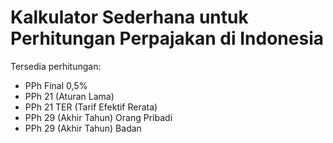 # Kalkulator Sederhana untuk Perhitungan Perpajakan di Indonesia
Tersedia perhitungan:
- PPh Final 0,5%
- PPh 21 (Aturan Lama)
- PPh 21 TER (Tarif Efektif Rerata)
- PPh 29 (Akhir Tahun) Orang Pribadi
- PPh 29 (Akhir Tahun) Badan
